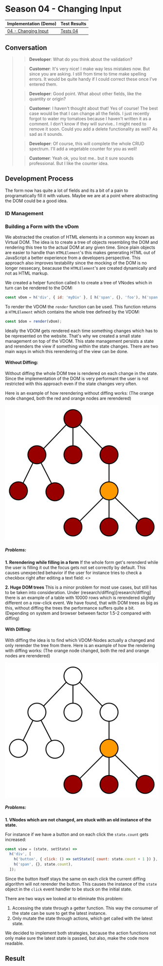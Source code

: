 # Season 04 - Changing Input

| Implementation (Demo)            | Test Results           |
| -------------------------------- | ---------------------- |
| [04 - Changing Input](demo.html) | [Tests 04](tests.html) |

## Conversation

> > **Developer**: What do you think about the validation?
>
> > **Customer**: It's very nice! I make way less mistakes now. But since you are asking. I still from time to time make spelling errors. It would be quite handy if I could correct these once I've entered them.
>
> > **Developer**: Good point. What about other fields, like the quantity or origin?
>
> > **Customer**: I haven't thought about that! Yes of course! The best case would be that I can change all the fields. I just recently forgot to water my tomatoes because I haven't written it as a comment. I don't know if they will survive.. I might need to remove it soon. Could you add a delete functionality as well? As sad as it sounds.
>
> > **Developer**: Of course, this will complete the whole CRUD spectrum. I'll add a vegetable counter for you as well!
>
> > **Customer**: Yeah ok, you lost me.. but it sure sounds professional. But I like the counter idea.

## Development Process

The form now has quite a lot of fields and its a bit of a pain to programatically fill it with values. Maybe we are at a point where abstracting the DOM could be a good idea.

### ID Management

### Building a Form with the vDom

We abstracted the creation of HTML elements in a common way known as Virtual DOM.
The idea is to create a tree of objects resembling the DOM and rendering this tree to the actual DOM at any given time.
Since plain objects are easier to handle than `HTMLElement`'s this makes generating HTML out of JavaScript a better experience from a developers perspective.
This approach also improves testability since the mocking of the DOM is no longer nessecary, beacause the `HTMLElement`'s are created dynamically and not as HTML markup. 

We created a helper function called `h` to create a tree of VNodes which in turn can be rendered to the DOM:
```javascript
const vDom = h('div', { id: 'myDiv' }, [ h('span', {}, 'foo'), h('span', {}, 'bar') ]);
```

To render the VDOM the `render` function can be used. This function returns a `HTMLElement` which contains the whole tree defined by the VDOM:
```javascript
const $dom = render(vDom);
```

Ideally the VDOM gets rendered each time something changes which has to be represented on the website. That's why we created a small state management on top of the VDOM. This state management persists a state and rerenders the view if something within the state changes. There are two main ways in which this rerendering of the view can be done.

#### Without Diffing:

Without diffing the whole DOM tree is rendered on each change in the state. Since the implementation of the DOM is very performant the user is not restricted with this approach even if the state changes very often.

Here is an example of how rerendering without diffing works: (The orange node changed, both the red and orange nodes are rerendered)

![no_diffing](../../assets/diagrams/no_diffing.png)

##### Problems:

**1. Rerendering while filling in a form**
If the whole form get's rerenderd while the user is filling it out the focus gets not set correctly by default.
This causes unexpected behavior if the user for instance tries to check a checkbox right after editing a text field:
<<GIF showing the problem>>

**2. Huge DOM trees**
This is a minor problem for most use cases, but still has to be taken into consideration. 
Under (research/diffing)[research/diffing] there is an example of a table with 10000 rows which is rerendered slightly different on a row-click event. We have found, that with DOM trees as big as this, without diffing the trees the performance suffers quite a bit. (Depending on system and browser between factor 1.5-2 compared with diffing) 



#### With Diffing:

With diffing the idea is to find which VDOM-Nodes actually a changed and only rerender the tree from there.
Here is an example of how the rendering with diffing works: (The orange node changed, both the red and orange nodes are rerendered)

![diffing](../../assets/diagrams/diffing.png)

##### Problems:

**1. VNodes which are not changed, are stuck with an old instance of the state.**

For instance if we have a button and on each click the `state.count` gets increased:

```js
const view = (state, setState) =>
  h('div', [
    h('button', { click: () => setState({ count: state.count + 1 }) }, 'Add'),
    h('span', {}, state.count),
  ]);
```

Since the button itself stays the same on each click the current diffing algorithm will not rerender the button. This causes the instance of the `state` object in the `click` event handler to be stuck on the initial state.

There are two ways  we looked at to eliminate this problem:

1. Accessing the state through a getter function. This way the consumer of the state can be sure to get the latest instance.
2. Only mutate the state through actions, which get called with the latest state.

We decided to implement both strategies, because the action functions not only make sure the latest state is passed, but also, make the code more readable.

## Result
